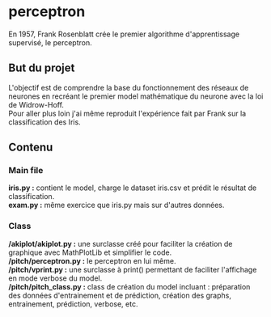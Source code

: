 # perceptron

En 1957, Frank Rosenblatt crée le premier algorithme d'apprentissage supervisé, le perceptron.

## But du projet

L'objectif est de comprendre la base du fonctionnement des réseaux de neurones en recréant le premier model mathématique du neurone avec la loi de Widrow-Hoff.<br />
Pour aller plus loin j'ai même reproduit l'expérience fait par Frank sur la classification des Iris.

## Contenu
### Main file
**iris.py :** contient le model, charge le dataset iris.csv et prédit le résultat de classification.<br />
**exam.py :** même exercice que iris.py mais sur d'autres données.

### Class
**/akiplot/akiplot.py :** une surclasse créé pour faciliter la création de graphique avec MathPlotLib et simplifier le code.<br />
**/pitch/perceptron.py :** le perceptron en lui même.<br />
**/pitch/vprint.py :**  une surclasse à print() permettant de faciliter l'affichage en mode verbose du model.<br />
**/pitch/pitch_class.py :** class de création du model incluant : préparation des données d'entrainement et de prédiction, création des graphs, entrainement, prédiction, verbose, etc.
